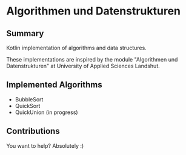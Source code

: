 # Algorithmen und Datenstrukturen


## Summary
Kotlin implementation of algorithms and data structures. 

These implementations are inspired by the module "Algorithmen und Datenstrukturen" at University of Applied Sciences Landshut.

## Implemented Algorithms
- BubbleSort
- QuickSort
- QuickUnion (in progress)

## Contributions
You want to help? Absolutely :)